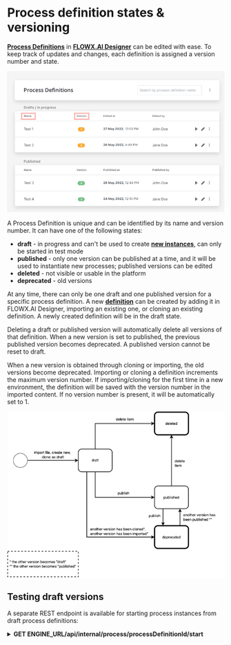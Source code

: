 # Process definition states & versioning

[**Process Definitions**](../../terms/flowx-process-definition) in [**FLOWX.AI Designer**](../../terms/flowx-ai-designer) can be edited with ease. To keep track of updates and changes, each definition is assigned a version number and state.

![](../img/pf_proc_def_state.png)

A Process Definition is unique and can be identified by its name and version number. It can have one of the following states:

* **draft** - in progress and can't be used to create [**new instances**](../../terms/flowx-process-instance), can only be started in test mode
* **published** - only one version can be published at a time, and it will be used to instantiate new processes; published versions can be edited
* **deleted** - not visible or usable in the platform
* **deprecated** - old versions

At any time, there can only be one draft and one published version for a specific process definition. A new [**definition**](../../terms/flowx-process-definition) can be created by adding it in FLOWX.AI Designer, importing an existing one, or cloning an existing definition. A newly created definition will be in the draft state.

Deleting a draft or published version will automatically delete all versions of that definition. When a new version is set to published, the previous published version becomes deprecated. A published version cannot be reset to draft.

When a new version is obtained through cloning or importing, the old versions become deprecated. Importing or cloning a definition increments the maximum version number. If importing/cloning for the first time in a new environment, the definition will be saved with the version number in the imported content. If no version number is present, it will be automatically set to 1.

![](../img/pf_proc_def_archi.png)

## Testing draft versions

A separate REST endpoint is available for starting process instances from draft process definitions:

<details>
<summary><span class="getcall"><b>GET</b></span><b> ENGINE_URL/api/internal/process/processDefinitionId/start </b></summary>

**start draft process**

used for testing draft process definitions

**Parameters**

**Path**

`processDefinitionId` (number) - the ID of the process definition

**Responses**

200 

</details>

